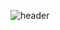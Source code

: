 ![header](https://capsule-render.vercel.app/api?type=wave&color=auto&height=300&section=header&text=우정%20render&fontSize=90)
